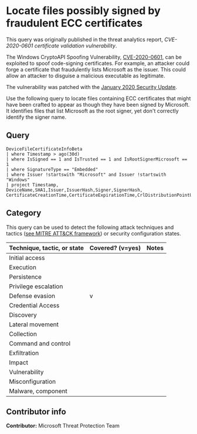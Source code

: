 # Locate files possibly signed by fraudulent ECC certificates

This query was originally published in the threat analytics report, *CVE-2020-0601 certificate validation vulnerability*.

The Windows CryptoAPI Spoofing Vulnerability, [CVE-2020-0601](https://portal.msrc.microsoft.com/security-guidance/advisory/CVE-2020-0601), can be exploited to spoof code-signing certificates. For example, an attacker could forge a certificate that fraudulently lists Microsoft as the issuer. This could allow an attacker to disguise a malicious executable as legitimate.

The vulnerability was patched with the [January 2020 Security Update](https://portal.msrc.microsoft.com/security-guidance/releasenotedetail/2020-Jan).

Use the following query to locate files containing ECC certificates that might have been crafted to appear as though they have been signed by Microsoft. It identifies files that list Microsoft as the root signer, yet don't correctly identify the signer name.

## Query

```
DeviceFileCertificateInfoBeta
| where Timestamp > ago(30d)
| where IsSigned == 1 and IsTrusted == 1 and IsRootSignerMicrosoft == 1
| where SignatureType == "Embedded"
| where Issuer !startswith "Microsoft" and Issuer !startswith "Windows"
| project Timestamp, DeviceName,SHA1,Issuer,IssuerHash,Signer,SignerHash,
CertificateCreationTime,CertificateExpirationTime,CrlDistributionPointUrls
```

## Category

This query can be used to detect the following attack techniques and tactics ([see MITRE ATT&CK framework](https://attack.mitre.org/)) or security configuration states.

| Technique, tactic, or state | Covered? (v=yes) | Notes |
|------------------------|----------|-------|
| Initial access |  |  |
| Execution |  |  |
| Persistence |  |  |
| Privilege escalation |  |  |
| Defense evasion | v |  |
| Credential Access |  |  |
| Discovery |  |  |
| Lateral movement |  |  |
| Collection |  |  |
| Command and control |  |  |
| Exfiltration |  |  |
| Impact |  |  |
| Vulnerability |  |  |
| Misconfiguration |  |  |
| Malware, component |  |  |


## Contributor info

**Contributor:** Microsoft Threat Protection Team
